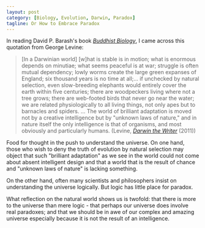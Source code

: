 ```yaml
---
layout: post
category: [Biology, Evolution, Darwin, Paradox]
tagline: Or How to Embrace Paradox
---
```

In reading David P. Barash's book [*Buddhist Biology*](http://amzn.to/1yWLmeW "Amazon.com: Buddhist Biology"), I came across this quotation from George Levine:

> [In a Darwinian world] [w]hat is stable is in motion; what is enormous depends on minutiae; what seems peaceful is at war; struggle is often mutual dependency; lowly worms create the large green expanses of England; six thousand years is no time at all;... if unchecked by natural selection, even slow-breeding elephants would entirely cover the earth within five centuries; there are woodpeckers living where not a tree grows; there are web-footed birds that never go near the water; we are related physiologically to all living things, not only apes but to barnacles and spiders. ... The world of brilliant adaptation is moved not by a creative intelligence but by "unknown laws of nature," and in nature itself the only intelligence is that of organisms, and most obviously and particularly humans. (Levine, [*Darwin the Writer*](http://amzn.to/1ur0ieZ "Amazon.com: Darwin the Writer") (2011))
<!--more-->

Food for thought in the push to understand the universe. On one hand, those who wish to deny the truth of evolution by natural selection may object that such "brilliant adaptation" as we see in the world could not come about absent intelligent design and that a world that is the result of chance and "unknown laws of nature" is lacking something.

On the other hand, often many scientists and philosophers insist on understanding the universe logically. But logic has little place for paradox.

What reflection on the natural world shows us is twofold: that there is more to the universe than mere logic - that perhaps our universe does involve real paradoxes; and that we should be in awe of our complex and amazing universe especially because it is not the result of an intelligence.